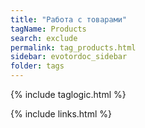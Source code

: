 ```yaml
---
title: "Работа с товарами"
tagName: Products
search: exclude
permalink: tag_products.html
sidebar: evotordoc_sidebar
folder: tags
---
```

{% include taglogic.html %}

{% include links.html %}
